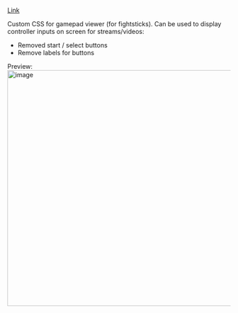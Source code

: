 [Link](https://gamepadviewer.com/?p=1&s=7&css=https%3A%2F%2Fgithubraw.com%2FaldrinRamiro%2Fgamepadviewer_custom_css%2Fmain%2Fcustom.css)

Custom CSS for gamepad viewer (for fightsticks). Can be used to display controller inputs on screen for streams/videos:
- Removed start / select buttons
- Remove labels for buttons

Preview:
<img width="1152" height="533" alt="image" src="https://github.com/user-attachments/assets/20322ef5-8521-414e-b5fc-d668b15ac6f1" />

